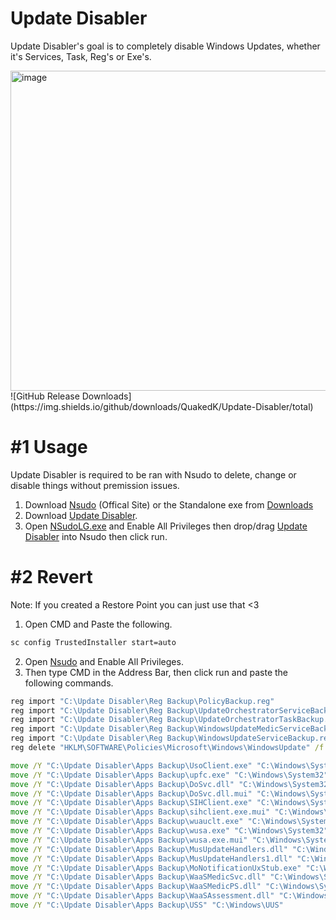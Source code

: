 # Update Disabler
Update Disabler's goal is to completely disable Windows Updates, whether it's Services, Task, Reg's or Exe's.

<img width="978" height="512" alt="image" src="https://github.com/user-attachments/assets/5b679e9e-de15-49f1-929b-fc6cc187ba3c" />
![GitHub Release Downloads](https://img.shields.io/github/downloads/QuakedK/Update-Disabler/total)

# #1 Usage
Update Disabler is required to be ran with Nsudo to delete, change or disable things without premission issues.

1. Download [Nsudo](https://github.com/M2TeamArchived/NSudo/releases/download/9.0-Preview1/NSudo_9.0_Preview1_9.0.2676.0.zip) (Offical Site) or the Standalone exe from [Downloads](https://github.com/QuakedK/Update-Disabler/raw/refs/heads/main/Downloads/NSudoLG.exe)
2. Download [Update Disabler]().
3. Open [NSudoLG.exe](https://github.com/QuakedK/Update-Disabler/raw/refs/heads/main/Downloads/NSudoLG.exe) and Enable All Privileges then drop/drag [Update Disabler]() into Nsudo then click run.

# #2 Revert
Note: If you created a Restore Point you can just use that <3

1. Open CMD and Paste the following.
```bat
sc config TrustedInstaller start=auto
```
2. Open [Nsudo](https://github.com/QuakedK/Task-Destroyer/raw/refs/heads/main/Downloads/NSudoLG.exe) and Enable All Privileges.
3. Then type CMD in the Address Bar, then click run and paste the following commands.
```bat
reg import "C:\Update Disabler\Reg Backup\PolicyBackup.reg"
reg import "C:\Update Disabler\Reg Backup\UpdateOrchestratorServiceBackup.reg" 
reg import "C:\Update Disabler\Reg Backup\UpdateOrchestratorTaskBackup.reg"
reg import "C:\Update Disabler\Reg Backup\WindowsUpdateMedicServiceBackup.reg"
reg import "C:\Update Disabler\Reg Backup\WindowsUpdateServiceBackup.reg"
reg delete "HKLM\SOFTWARE\Policies\Microsoft\Windows\WindowsUpdate" /f

move /Y "C:\Update Disabler\Apps Backup\UsoClient.exe" "C:\Windows\System32"
move /Y "C:\Update Disabler\Apps Backup\upfc.exe" "C:\Windows\System32"
move /Y "C:\Update Disabler\Apps Backup\DoSvc.dll" "C:\Windows\System32"
move /Y "C:\Update Disabler\Apps Backup\DoSvc.dll.mui" "C:\Windows\System32\en-US"
move /Y "C:\Update Disabler\Apps Backup\SIHClient.exe" "C:\Windows\System32"        
move /Y "C:\Update Disabler\Apps Backup\sihclient.exe.mui" "C:\Windows\System32\en-US"
move /Y "C:\Update Disabler\Apps Backup\wuauclt.exe" "C:\Windows\System32"
move /Y "C:\Update Disabler\Apps Backup\wusa.exe" "C:\Windows\System32"
move /Y "C:\Update Disabler\Apps Backup\wusa.exe.mui" "C:\Windows\System32\en-US"
move /Y "C:\Update Disabler\Apps Backup\MusUpdateHandlers.dll" "C:\Windows\System32"
move /Y "C:\Update Disabler\Apps Backup\MusUpdateHandlers1.dll" "C:\Windows\System32"
move /Y "C:\Update Disabler\Apps Backup\MoNotificationUxStub.exe" "C:\Windows\System32"
move /Y "C:\Update Disabler\Apps Backup\WaaSMedicSvc.dll" "C:\Windows\System32"
move /Y "C:\Update Disabler\Apps Backup\WaaSMedicPS.dll" "C:\Windows\System32"
move /Y "C:\Update Disabler\Apps Backup\WaaSAssessment.dll" "C:\Windows\System32"
move /Y "C:\Update Disabler\Apps Backup\USS" "C:\Windows\UUS"
```
